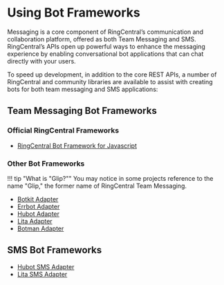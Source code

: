 # Using Bot Frameworks

Messaging is a core component of RingCentral’s communication and collaboration platform, offered as both Team Messaging and SMS. RingCentral’s APIs open up powerful ways to enhance the messaging experience by enabling conversational bot applications that can chat directly with your users.

To speed up development, in addition to the core REST APIs, a number of RingCentral and community libraries are available to assist with creating bots for both team messaging and SMS applications:

## Team Messaging Bot Frameworks 

### Official RingCentral Frameworks

* [RingCentral Bot Framework for Javascript](https://ringcentral.github.io/ringcentral-chatbot-js/)

### Other Bot Frameworks

!!! tip "What is "Glip?""
    You may notice in some projects reference to the name "Glip," the former name of RingCentral Team Messaging.

* [Botkit Adapter](https://github.com/pkvenu/botkit)
* [Errbot Adapter](https://github.com/ringcentral/ringcentral-glip-errbot)
* [Hubot Adapter](https://github.com/tylerlong/hubot-glip)
* [Lita Adapter](https://github.com/ringcentral-ruby/lita-glip)
* [Botman Adapter](https://github.com/ringcentral/glip-botman)
 
## SMS Bot Frameworks

* [Hubot SMS Adapter](https://github.com/bdeanindy/hubot-ringcentral-sms)
* [Lita SMS Adapter](https://github.com/ringcentral-ruby/lita-ringcentral)

